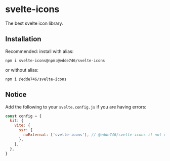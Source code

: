 # svelte-icons

The best svelte icon library.

## Installation

Recommended: install with alias:
```
npm i svelte-icons@npm:@edde746/svelte-icons
```
or without alias:
```
npm i @edde746/svelte-icons
```

## Notice

Add the following to your `svelte.config.js` if you are having errors:
```js
const config = {
  kit: {
    vite: {
      ssr: {
        noExternal: ['svelte-icons'], // @edde746/svelte-icons if not using alias
      },
    },
  },
}
```